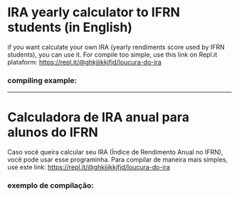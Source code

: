 # IRA yearly calculator to IFRN students (in English)
if you want calculate your own IRA (yearly rendiments score used by IFRN students), you can use it. 
For compile too simple, use this link on Repl.it plataform: https://repl.it/@ghkjjjkkjfjd/loucura-do-ira
<br>
### compiling example:


__________________
# Calculadora de IRA anual para alunos do IFRN
Caso você queira calcular seu IRA (Índice de Rendimento Anual no IFRN), você pode usar esse programinha. Para compilar de maneira mais simples, use este link: https://repl.it/@ghkjjjkkjfjd/loucura-do-ira
<br>
### exemplo de compilação:
